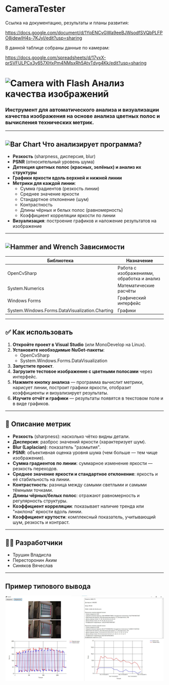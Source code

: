 # CameraTester

Ссылка на документацию, результаты и планы развития:

https://docs.google.com/document/d/1YpENCvGWa9eeBJWsodfSVQbPLFPO8jdewIH4s-7KJyI/edit?usp=sharing

В данной таблице собраны данные по камерам:

https://docs.google.com/spreadsheets/d/17yxX-prSVFULPCx3y657XHxPm4NMsxRh5AtvTdvg4Kk/edit?usp=sharing

# <img src="https://raw.githubusercontent.com/Tarikul-Islam-Anik/Animated-Fluent-Emojis/master/Emojis/Objects/Camera%20with%20Flash.png" alt="Camera with Flash" width="40" height="40" /> Анализ качества изображений

### Инструмент для автоматического анализа и визуализации качества изображения на основе анализа цветных полос и вычисления технических метрик.

---

## <img src="https://raw.githubusercontent.com/Tarikul-Islam-Anik/Animated-Fluent-Emojis/master/Emojis/Objects/Bar%20Chart.png" alt="Bar Chart" width="25" height="25" /> Что анализирует программа?

- **Резкость** (sharpness, дисперсия, blur)
- **PSNR** (относительный уровень шума)
- **Детекция цветных полос (красных, зелёных) и анализ их структуры**
- **Графики яркости вдоль верхней и нижней линии**
- **Метрики для каждой линии**:
  - Сумма градиентов (резкость линии)
  - Среднее значение яркости
  - Стандартное отклонение (шум)
  - Контрастность
  - Длины чёрных и белых полос (равномерность)
  - Коэффициент корреляции яркости по линии
- **Визуализация**: построение графиков и наложение результатов на изображение

---

## <img src="https://raw.githubusercontent.com/Tarikul-Islam-Anik/Animated-Fluent-Emojis/master/Emojis/Objects/Hammer%20and%20Wrench.png" alt="Hammer and Wrench" width="25" height="25" /> Зависимости

| Библиотека       | Назначение                                    |
|------------------|-----------------------------------------------|
| OpenCvSharp      | Работа с изображениями, обработка и анализ    |
| System.Numerics  | Математические расчёты                        |
| Windows Forms    | Графический интерфейс                         |
| System.Windows.Forms.DataVisualization.Charting | Графики        |

---

## ✅ Как использовать

1. **Откройте проект в Visual Studio** (или MonoDevelop на Linux).
2. **Установите необходимые NuGet-пакеты**:  
   - OpenCvSharp  
   - System.Windows.Forms.DataVisualization  
3. **Запустите проект**.
4. **Загрузите тестовое изображение с цветными полосами** через интерфейс.
5. **Нажмите кнопку анализа** — программа вычислит метрики, нарисует линии, построит графики яркости, отобразит коэффициенты и визуализирует результаты.
6. **Изучите отчёт и графики** — результаты появятся в текстовом поле и в виде графиков.

---

## 📌 Описание метрик

- **Резкость** (sharpness): насколько чётко видны детали.
- **Дисперсия**: разброс значений яркости (характеризует шум).
- **Blur (Laplacian)**: показатель "размытия".
- **PSNR**: объективная оценка уровня шума (чем больше — тем чище изображение).
- **Сумма градиентов по линии**: суммарное изменение яркости — резкость переходов.
- **Среднее значение яркости и стандартное отклонение**: яркость и её стабильность на линии.
- **Контрастность**: разница между самыми светлыми и самыми тёмными точками.
- **Длины чёрных/белых полос**: отражают равномерность и регулярность структуры.
- **Коэффициент корреляции**: показывает наличие тренда или "наклона" яркости вдоль линии.
- **Коэффициент крутости**: комплексный показатель, учитывающий шум, резкость и контраст.

---

## 👨‍💻 Разработчики

* Трушин Владисла
* Пересторонин Аким
* Синяков Вячеслав

---

## Пример типового вывода
![Результат 1](https://github.com/JasonScavenger/CameraTester/blob/Results/%D0%A0%D0%B5%D0%B7%D1%83%D0%BB%D1%8C%D1%82%D0%B0%D1%82/%D0%A0%D0%B5%D0%B7%D1%83%D0%BB%D1%8C%D1%82%D0%B0%D1%82%20(1).jpg)




